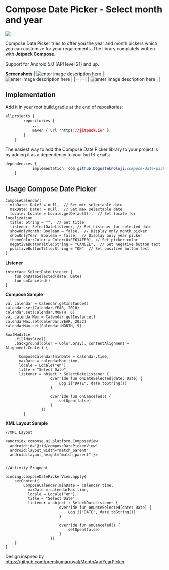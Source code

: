 # Compose Date Picker - Select month and year
[![](https://jitpack.io/v/DogusTeknoloji/compose-date-picker.svg)](https://jitpack.io/#DogusTeknoloji/compose-date-picker)

Compose Date Picker tries to offer you the year and month pickers which you can customize for your requirements. The library complately written with **Jetpack Compose**.

Support for Android 5.0 (API level 21) and up.

**Screenshots**
| ![enter image description here](https://github.com/DogusTeknoloji/compose-date-picker/blob/main/screenshots/ss%20%281%29.png?raw=true) | ![enter image description here](https://github.com/DogusTeknoloji/compose-date-picker/blob/main/screenshots/ss%20%282%29.png?raw=true) |
|--|--|
| ![enter image description here](https://github.com/DogusTeknoloji/compose-date-picker/blob/main/screenshots/ss%20%283%29.png?raw=true) |  |

## Implementation
Add it in your root build.gradle at the end of repositories:

```css
allprojects {
		repositories {
			...
			maven { url 'https://jitpack.io' }
		}
	}
```
The easiest way to add the Compose Date Picker library to your project is by adding it as a dependency to your  `build.gradle`
```css
dependencies {
	        implementation 'com.github.DogusTeknoloji:compose-date-picker:1.0.1'
	}
```
## Usage Compose Date Picker

    ComposeCalendar(  
      minDate: Date? = null,  // Set min selectable date
      maxDate: Date? = null,  // Set max selectable date
      locale: Locale = Locale.getDefault(),  // Set locale for localization
      title: String = "",  // Set title 
      listener: SelectDateListener, // Set Listener for selected date
      showOnlyMonth: Boolean = false,  // Display only month picker
      showOnlyYear: Boolean = false,  // Display only year picker
      themeColor:Color = Color(0xFF614FF0), // Set picker color 
      negativeButtonTitle:String = "CANCEL",  // Set negative button text
      positiveButtonTitle:String = "OK"  // Set positive button text
    )
**Listener**

    interface SelectDateListener {  
        fun onDateSelected(date: Date)  
        fun onCanceled()  
    }
**Compose Sample**

    val calendar = Calendar.getInstance()  
    calendar.set(Calendar.YEAR, 2010)  
    calendar.set(Calendar.MONTH, 6)  
    val calendarMax = Calendar.getInstance()  
    calendarMax.set(Calendar.YEAR, 2032)  
    calendarMax.set(Calendar.MONTH, 9)
    
    Box(Modifier  
        .fillMaxSize()  
        .background(color = Color.Gray), contentAlignment = Alignment.Center) {  
       
	      ComposeCalendar(minDate = calendar.time,  
	      maxDate = calendarMax.time,  
	      locale = Locale("en"),  
	      title = "Select Date",  
	      listener = object : SelectDateListener {  
	                    override fun onDateSelected(date: Date) {  
	                        Log.i("DATE", date.toString())  
	                    }  
	      
	                    override fun onCanceled() {  
	                        setOpen(false)  
	                    }  
	                })  
	        }
**XML Layout Sample**
	
    //XML Layout
    
    <androidx.compose.ui.platform.ComposeView
      android:id="@+id/composeDatePickerView"
      android:layout_width="match_parent"
      android:layout_height="match_parent" />
      
      
	//Activity-Fragment
	
    binding.composeDatePickerView.apply{
	    setContent{
		    ComposeCalendar(minDate = calendar.time,  
		      maxDate = calendarMax.time,  
		      locale = Locale("en"),  
		      title = "Select Date",  
		      listener = object : SelectDateListener {  
		                    override fun onDateSelected(date: Date) {  
		                        Log.i("DATE", date.toString())  
		                    }  
		      
		                    override fun onCanceled() {  
		                        setOpen(false)  
		                    }  
		                })  
	    }
	}

Design inspired by https://github.com/premkumarroyal/MonthAndYearPicker 
